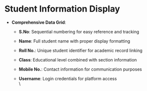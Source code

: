 # Student Information Display

* **Comprehensive Data Grid**:
  * **S.No**: Sequential numbering for easy reference and tracking
  * **Name**: Full student name with proper display formatting
  * **Roll No.**: Unique student identifier for academic record linking
  * **Class**: Educational level combined with section information
  * **Mobile No.**: Contact information for communication purposes
  *   **Username**: Login credentials for platform access\
      \


      <figure><img src="../../.gitbook/assets/Screenshot 2025-09-04 at 4.42.28 AM.png" alt=""><figcaption></figcaption></figure>
